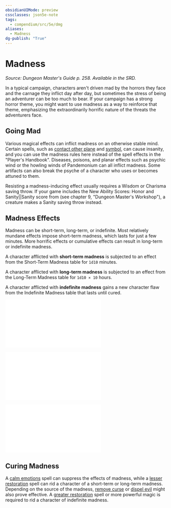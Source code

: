 ```yaml
---
obsidianUIMode: preview
cssclasses: json5e-note
tags:
  - compendium/src/5e/dmg
aliases:
  - Madness
dg-publish: "True"
---
```

# Madness
*Source: Dungeon Master's Guide p. 258. Available in the SRD.* 

In a typical campaign, characters aren't driven mad by the horrors they face and the carnage they inflict day after day, but sometimes the stress of being an adventurer can be too much to bear. If your campaign has a strong horror theme, you might want to use madness as a way to reinforce that theme, emphasizing the extraordinarily horrific nature of the threats the adventurers face.

## Going Mad

Various magical effects can inflict madness on an otherwise stable mind. Certain spells, such as [contact other plane](compendium/spells/contact-other-plane.md) and [symbol](compendium/spells/symbol.md), can cause insanity, and you can use the madness rules here instead of the spell effects in the "Player's Handbook". Diseases, poisons, and planar effects such as psychic wind or the howling winds of Pandemonium can all inflict madness. Some artifacts can also break the psyche of a character who uses or becomes attuned to them.

Resisting a madness-inducing effect usually requires a Wisdom or Charisma saving throw. If your game includes the New Ability Scores: Honor and Sanity||Sanity score from  (see chapter 9, "Dungeon Master's Workshop"), a creature makes a Sanity saving throw instead.

## Madness Effects

Madness can be short-term, long-term, or indefinite. Most relatively mundane effects impose short-term madness, which lasts for just a few minutes. More horrific effects or cumulative effects can result in long-term or indefinite madness.

A character afflicted with **short-term madness** is subjected to an effect from the Short-Term Madness table for `1d10` minutes.

A character afflicted with **long-term madness** is subjected to an effect from the Long-Term Madness table for `1d10 × 10` hours.

A character afflicted with **indefinite madness** gains a new character flaw from the Indefinite Madness table that lasts until cured.

![Short-Term Madness](compendium/tables/short-term-madness.md)

![Long-Term Madness](compendium/tables/long-term-madness.md)

![Indefinite Madness](compendium/tables/indefinite-madness.md)

## Curing Madness

A [calm emotions](compendium/spells/calm-emotions.md) spell can suppress the effects of madness, while a [lesser restoration](compendium/spells/lesser-restoration.md) spell can rid a character of a short-term or long-term madness. Depending on the source of the madness, [remove curse](compendium/spells/remove-curse.md) or [dispel evil](compendium/spells/dispel-evil-and-good.md) might also prove effective. A [greater restoration](compendium/spells/greater-restoration.md) spell or more powerful magic is required to rid a character of indefinite madness.
